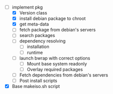 - [ ] implement pkg
	- [x] Version class
	- [x] install debian package to chroot
	- [x] get meta-data
	- [ ] fetch package from debian's servers
	- [ ] search packages
	- [ ] dependency resolving
		- [ ] installation
		- [ ] runtime
	- [ ] launch bwrap with correct options
		- [ ] Mount base system readonly
		- [ ] Overlay required packages
	- [ ] Fetch dependencies from debian's servers
	- [ ] Post install scripts

- [x] Base makeiso.sh script
